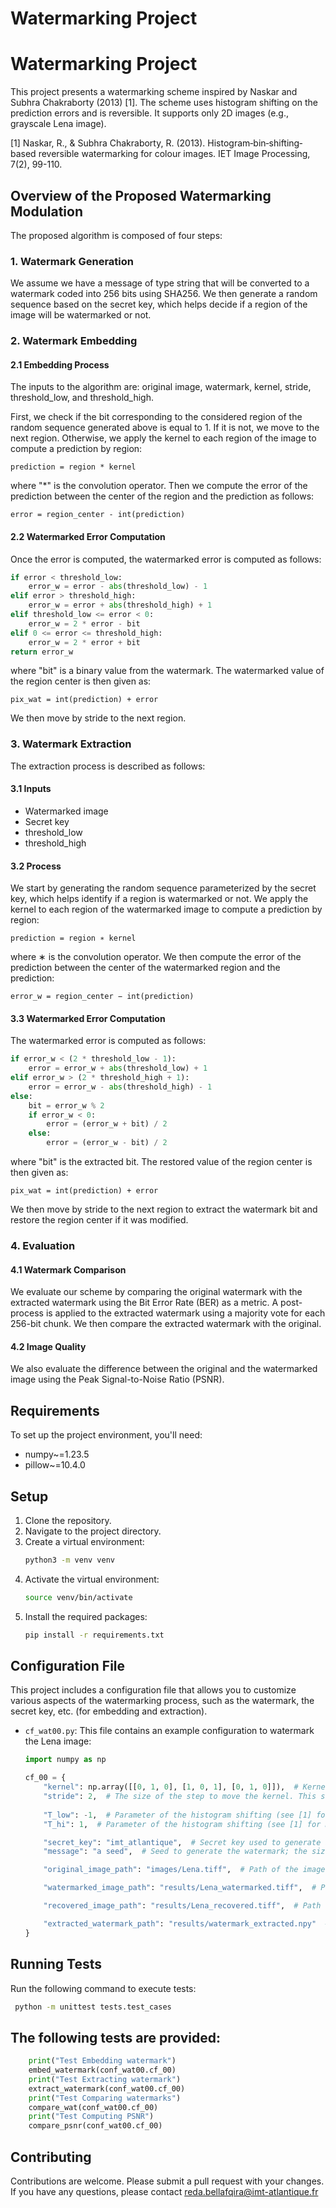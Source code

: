 # Watermarking Project

# Watermarking Project
This project presents a watermarking scheme inspired by Naskar and Subhra Chakraborty (2013) [1]. The scheme uses histogram shifting on the prediction errors and is reversible. It supports only 2D images (e.g., grayscale Lena image).

[1] Naskar, R., & Subhra Chakraborty, R. (2013). Histogram‐bin‐shifting‐based reversible watermarking for colour images. IET Image Processing, 7(2), 99-110.

## Overview of the Proposed Watermarking Modulation

The proposed algorithm is composed of four steps:

### 1. Watermark Generation

We assume we have a message of type string that will be converted to a watermark coded into 256 bits using SHA256. We then generate a random sequence based on the secret key, which helps decide if a region of the image will be watermarked or not.

### 2. Watermark Embedding

#### 2.1 Embedding Process

The inputs to the algorithm are: original image, watermark, kernel, stride, threshold_low, and threshold_high.

First, we check if the bit corresponding to the considered region of the random sequence generated above is equal to 1. If it is not, we move to the next region. Otherwise, we apply the kernel to each region of the image to compute a prediction by region:

    prediction = region * kernel

where "*" is the convolution operator. Then we compute the error of the prediction between the center of the region and the prediction as follows:

    error = region_center - int(prediction)

#### 2.2 Watermarked Error Computation

Once the error is computed, the watermarked error is computed as follows:

```python
if error < threshold_low:
    error_w = error - abs(threshold_low) - 1
elif error > threshold_high:
    error_w = error + abs(threshold_high) + 1
elif threshold_low <= error < 0:
    error_w = 2 * error - bit
elif 0 <= error <= threshold_high:
    error_w = 2 * error + bit
return error_w
```

where "bit" is a binary value from the watermark. The watermarked value of the region center is then given as: 


    pix_wat = int(prediction) + error

We then move by stride to the next region.

### 3. Watermark Extraction

The extraction process is described as follows:

#### 3.1 Inputs
- Watermarked image
- Secret key
- threshold_low
- threshold_high

#### 3.2 Process
We start by generating the random sequence parameterized by the secret key, which helps identify if a region is watermarked or not. We apply the kernel to each region of the watermarked image to compute a prediction by region:

    prediction = region ∗ kernel

where ∗ is the convolution operator. We then compute the error of the prediction between the center of the watermarked region and the prediction:

    error_w = region_center − int(prediction)

#### 3.3 Watermarked Error Computation
The watermarked error is computed as follows:

```python
if error_w < (2 * threshold_low - 1):
    error = error_w + abs(threshold_low) + 1
elif error_w > (2 * threshold_high + 1):
    error = error_w - abs(threshold_high) - 1
else:
    bit = error_w % 2
    if error_w < 0:
        error = (error_w + bit) / 2
    else:
        error = (error_w - bit) / 2
```


where "bit" is the extracted bit. The restored value of the region center is then given as:

    pix_wat = int(prediction) + error

We then move by stride to the next region to extract the watermark bit and restore the region center if it was modified.

### 4. Evaluation
#### 4.1 Watermark Comparison
We evaluate our scheme by comparing the original watermark with the extracted watermark using the Bit Error Rate (BER) as a metric. A post-process is applied to the extracted watermark using a majority vote for each 256-bit chunk. We then compare the extracted watermark with the original.

#### 4.2 Image Quality
We also evaluate the difference between the original and the watermarked image using the Peak Signal-to-Noise Ratio (PSNR).

## Requirements

To set up the project environment, you'll need:

- numpy~=1.23.5
- pillow~=10.4.0

## Setup

1. Clone the repository.
2. Navigate to the project directory.
3. Create a virtual environment:
    ```bash
    python3 -m venv venv
    ```
4. Activate the virtual environment:
    ```bash
    source venv/bin/activate
    ```
5. Install the required packages:
    ```bash
    pip install -r requirements.txt
    ```

## Configuration File

This project includes a configuration file that allows you to customize various aspects of the watermarking process, such as the watermark, the secret key, etc. (for embedding and extraction).

- `cf_wat00.py`: This file contains an example configuration to watermark the Lena image:

    ```python
    import numpy as np

    cf_00 = {
        "kernel": np.array([[0, 1, 0], [1, 0, 1], [0, 1, 0]]),  # Kernel to compute the prediction error
        "stride": 2,  # The size of the step to move the kernel. This should be greater than half the number of kernel rows + 1
        
        "T_low": -1,  # Parameter of the histogram shifting (see [1] for more details)
        "T_hi": 1,  # Parameter of the histogram shifting (see [1] for more details)

        "secret_key": "imt_atlantique",  # Secret key used to generate a random sequence that determines if a block will be watermarked or not
        "message": "a seed",  # Seed to generate the watermark; the size of the watermark depends on the capacity in the image

        "original_image_path": "images/Lena.tiff",  # Path of the image to watermark

        "watermarked_image_path": "results/Lena_watermarked.tiff",  # Path to save the watermarked image

        "recovered_image_path": "results/Lena_recovered.tiff",  # Path to save the recovered image

        "extracted_watermark_path": "results/watermark_extracted.npy"  # Path to save the extracted watermark
    }
    ```

## Running Tests

Run the following command to execute tests:

   ```bash
    python -m unittest tests.test_cases
```
## The following tests are provided:
    
```python
    print("Test Embedding watermark")
    embed_watermark(conf_wat00.cf_00)
    print("Test Extracting watermark")
    extract_watermark(conf_wat00.cf_00)
    print("Test Comparing watermarks")
    compare_wat(conf_wat00.cf_00)
    print("Test Computing PSNR")
    compare_psnr(conf_wat00.cf_00)
   ```

## Contributing
Contributions are welcome. Please submit a pull request with your changes. If you have any questions, please contact reda.bellafqira@imt-atlantique.fr
